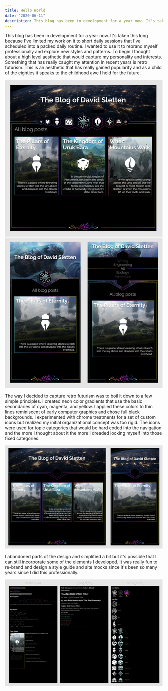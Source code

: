 ```yaml
---
title: Hello World
date: "2020-06-11"
description: This blog has been in development for a year now. It's taken this long because I've limited my work on it to short daily sessions that I've scheduled into a packed daily routine.
---
```


This blog has been in development for a year now. It's taken this long because I've limited my work on it to short daily sessions that I've scheduled into a packed daily routine. I wanted to use it to rebrand myself professionally and explore new styles and patterns. To begin I thought about a high level aesthetic that would capture my personality and interests. Something that has really caught my attention in recent years is retro futurism. This is an aesthetic that has really gained popularity and as a child of the eighties it speaks to the childhood awe I held for the future.

![Initial Design of Homepage](./home.png)
![Initial Mobile Design of Homepage](./mobile.png)

The way I decided to capture retro futurism was to boil it down to a few simple principles. I created neon color gradients that use the basic secondaries of cyan, magenta, and yellow. I applied these colors to thin lines reminiscent of early computer graphics and chose full black backgrounds. I experimented with chrome treatments for a set of custom icons but realized my initial organizational concept was too rigid. The icons were used for topic categories that would be hard coded into the navigation and the more I thought about it the more I dreaded locking myself into those fixed categories.

![Initial Mobile Design of Homepage](./new.png)

I abandoned parts of the design and simplified a bit but it's possible that I can still incorporate some of the elements I developed. It was really fun to re-brand and design a style guide and site mocks since it's been so many years since I did this professionally.

![Initial Mobile Design of Homepage](./guide.png)
